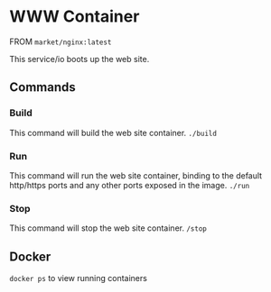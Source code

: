 # WWW Container #

FROM `market/nginx:latest`

This service/io boots up the web site.

## Commands ##

### Build ###
This command will build the web site container.
`./build`

### Run ###
This command will run the web site container, binding to the default http/https ports and any other ports exposed in the image.
`./run`

### Stop ###
This command will stop the web site container.
`/stop`

## Docker ##
`docker ps` to view running containers

